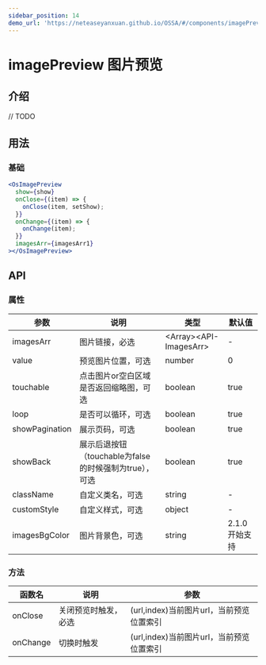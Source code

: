 ```yaml
---
sidebar_position: 14
demo_url: 'https://neteaseyanxuan.github.io/OSSA/#/components/imagePreview/demo/index'
---
```


# imagePreview 图片预览

## 介绍
// TODO

## 用法
### 基础
```jsx
<OsImagePreview
  show={show}
  onClose={(item) => {
    onClose(item, setShow);
  }}
  onChange={(item) => {
    onChange(item);
  }}
  imagesArr={imagesArr1}
></OsImagePreview>
```



## API
### 属性
|参数|说明|类型|默认值|
|------|------|------|------|
|imagesArr|图片链接，必选|\<Array\>\<API-ImagesArr\>|-|
|value|预览图片位置，可选|number|0|
|touchable|点击图片or空白区域是否返回缩略图，可选|boolean|true|
|loop|是否可以循环，可选|boolean|true|
|showPagination|展示页码，可选|boolean|true|
|showBack|展示后退按钮（touchable为false的时候强制为true），可选|boolean|true|
|className|自定义类名，可选|string|-|
|customStyle|自定义样式，可选|object|-|
|imagesBgColor|图片背景色，可选|string|2\.1\.0开始支持|


### 方法
|函数名|说明|参数|
|------|------|------|
|onClose|关闭预览时触发，必选|\(url,index\)当前图片url，当前预览位置索引|
|onChange|切换时触发|\(url,index\)当前图片url，当前预览位置索引|

